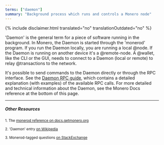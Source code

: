 ```yaml
---
terms: ["daemon"]
summary: "Background process which runs and controls a Monero node"
---
```


{% include disclaimer.html translated="no" translationOutdated="no" %}

'Daemon' is the general term for a piece of software running in the background. In Monero, the Daemon is started through the 'monerod' program. If you run the Daemon locally, you are running a local @node. If the Daemon is running on another device it's a @remote-node. A @wallet, like the CLI or the GUI, needs to connect to a Daemon (local or remote) to relay @transactions to the network.

It's possible to send commands to the Daemon directly or through the RPC interface. See the [Daemon RPC guide](docs.getmonero.org/rpc-library/monerod-rpc/), which contains a detailed explanation (with examples) of the available RPC calls. For more detailed and technical information about the Daemon, see the Monero Docs reference at the bottom of this page.

---

##### Other Resources

<sub>1. The [monerod reference on docs.getmonero.org](https://docs.getmonero.org/interacting/monerod-reference/)</sub><br>

<sub>2. 'Daemon' entry [on Wikipedia](https://en.wikipedia.org/wiki/Daemon_(computing))</sub><br>

<sub>3. Monerod-tagged questions [on StackExchange](https://monero.stackexchange.com/?tags=monerod)</sub>
